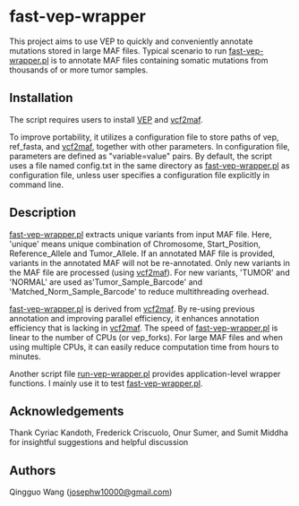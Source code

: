 fast-vep-wrapper
================

This project aims to use VEP to quickly and conveniently annotate mutations stored in large MAF files. Typical scenario to run [fast-vep-wrapper.pl]() is to annotate MAF files containing somatic mutations from thousands of or more tumor samples. 

Installation
------------

The script requires users to install [VEP](http://www.ensembl.org/info/docs/tools/vep/index.html) and [vcf2maf](https://github.com/ckandoth/vcf2maf).

To improve portability, it utilizes a configuration file to store paths of vep, ref_fasta, and [vcf2maf](https://github.com/ckandoth/vcf2maf), together with other parameters. In configuration file, parameters are defined as "variable=value" pairs. By default, the script uses a file named config.txt in the same directory as [fast-vep-wrapper.pl]() as configuration file, unless user specifies a configuration file explicitly in command line.  

Description
-----------

[fast-vep-wrapper.pl]() extracts unique variants from input MAF file. Here, 'unique' means unique combination of Chromosome, Start_Position, Reference_Allele and Tumor_Allele. If an annotated MAF file is provided, variants in the annotated MAF will not be re-annotated. Only new variants in the MAF file are processed (using [vcf2maf](https://github.com/ckandoth/vcf2maf)). For new variants, 'TUMOR' and 'NORMAL' are used as'Tumor_Sample_Barcode' and 'Matched_Norm_Sample_Barcode' to reduce multithreading overhead.

[fast-vep-wrapper.pl]() is derived from [vcf2maf](https://github.com/ckandoth/vcf2maf). By re-using previous annotation and improving parallel efficiency, it enhances annotation efficiency that is lacking in [vcf2maf](https://github.com/ckandoth/vcf2maf). The speed of [fast-vep-wrapper.pl]() is linear to the number of CPUs (or vep_forks). For large MAF files and when using multiple CPUs, it can easily reduce computation time from hours to minutes.

Another script file [run-vep-wrapper.pl]() provides application-level wrapper functions. I mainly use it to test [fast-vep-wrapper.pl](). 

Acknowledgements
----------------

Thank Cyriac Kandoth, Frederick Criscuolo, Onur Sumer, and Sumit Middha for insightful suggestions and helpful discussion

Authors
-------

Qingguo Wang (josephw10000@gmail.com)

